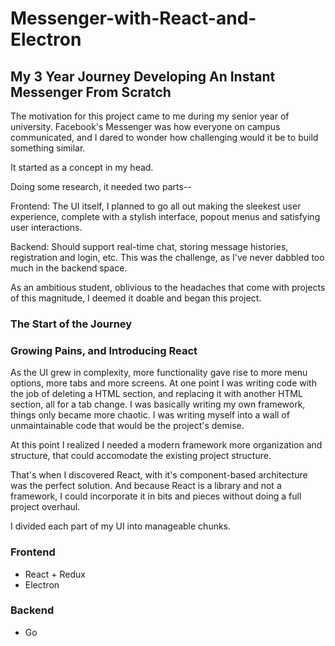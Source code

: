 # Messenger-with-React-and-Electron



## My 3 Year Journey Developing An Instant Messenger From Scratch


The motivation for this project came to me during my senior year of university. Facebook's Messenger was how everyone on campus communicated, and I dared to wonder how challenging would it be to build something similar.

It started as a concept in my head.

Doing some research, it needed two parts--

Frontend: The UI itself, I planned to go all out making the sleekest user experience, complete with a stylish interface, popout menus and satisfying user interactions.


Backend: Should support real-time chat, storing message histories, registration and login, etc. This was the challenge, as I've never dabbled too much in the backend space.



As an ambitious student, oblivious to the headaches that come with projects of this magnitude, I deemed it doable and began this project.

### The Start of the Journey


### Growing Pains, and Introducing React

As the UI grew in complexity, more functionality gave rise to more menu options, more tabs and more screens. At one point I was writing code with the job of deleting a HTML section, and replacing it with another HTML section, all for a tab change. I was basically writing my own framework, things only became more chaotic. I was writing myself into a wall of unmaintainable code that would be the project's demise.

At this point I realized I needed a modern framework more organization and structure, that could accomodate the existing project structure.



That's when I discovered React, with it's component-based architecture was the perfect solution. And because React is a library and not a framework, I could incorporate it in bits and pieces without doing a full project overhaul.



I divided each part of my UI into manageable chunks.



### Frontend
* React + Redux
* Electron

### Backend
* Go

